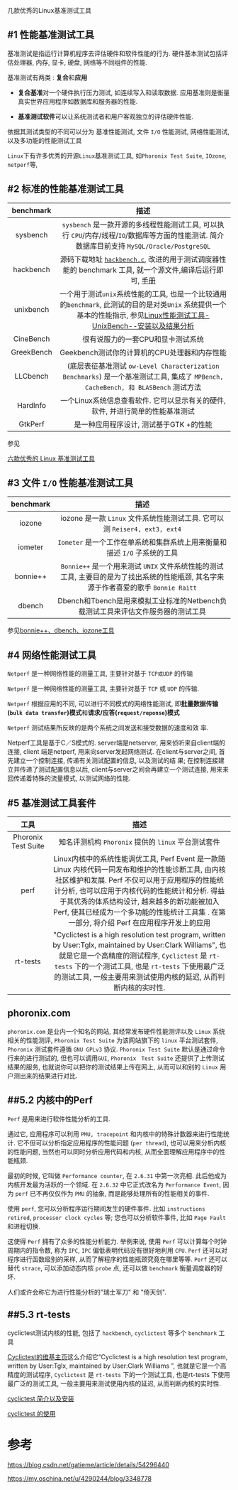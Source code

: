 几款优秀的Linux基准测试工具

#1	性能基准测试工具
-------


基准测试是指运行计算机程序去评估硬件和软件性能的行为. 硬件基本测试包括评估处理器, 内存, 显卡, 硬盘, 网络等不同组件的性能.

基准测试有两类 : **复合**和**应用**

*	**复合基准**对一个硬件执行压力测试, 如连续写入和读取数据. 应用基准则是衡量真实世界应用程序如数据库和服务器的性能.

*	**基准测试软件**可以让系统测试者和用户客观独立的评估硬件性能.


依据其测试类型的不同可以分为 基准性能测试, 文件 `I/O` 性能测试, 网络性能测试, 以及多功能的性能测试工具


`Linux`下有许多优秀的开源`Linux`基准测试工具, 如`Phoronix Test Suite`, `IOzone`, `netperf`等,



#2	标准的性能基准测试工具
-------


| benchmark | 描述 |
|:---------:|:---:|
| sysbench | `sysbench` 是一款开源的多线程性能测试工具, 可以执行 `CPU`/内存/线程/`IO`/数据库等方面的性能测试. 简介数据库目前支持 `MySQL/Oracle/PostgreSQL` |
| hackbench | 源码下载地址 [`hackbench.c`](http://people.redhat.com/mingo/cfs-scheduler/tools/hackbench.c), 改进的用于测试调度器性能的 benchmark 工具, 就一个源文件,编译后运行即可, [手册](http://man.cx/hackbench) |
| unixbench | 一个用于测试`unix`系统性能的工具, 也是一个比较通用的`benchmark`, 此测试的目的是对类`Unix` 系统提供一个基本的性能指示, 参见[Linux性能测试工具-UnixBench--安装以及结果分析](http://blog.csdn.net/gatieme/article/details/50912910) |
| CineBench | 很有说服力的一套CPU和显卡测试系统
| GreekBench | Geekbench测试你的计算机的CPU处理器和内存性能 |
| LLCbench | (底层表征基准测试 `ow-Level Characterization Benchmarks`) 是一个基准测试工具, 集成了 `MPBench, CacheBench, 和 BLASBench` 测试方法 |
| HardInfo | 一个Linux系统信息查看软件. 它可以显示有关的硬件, 软件, 并进行简单的性能基准测试 |
| GtkPerf | 是一种应用程序设计, 测试基于GTK +的性能 |


参见

[六款优秀的 Linux 基准测试工具](http://www.oschina.net/news/28468/6-linux-benchmark-tools)




#3	文件 `I/O` 性能基准测试工具
-------


| benchmark | 描述 |
|:---------:|:---:|
| iozone | iozone 是一款 `Linux` 文件系统性能测试工具. 它可以测 `Reiser4, ext3, ext4` |
| iometer | `Iometer` 是一个工作在单系统和集群系统上用来衡量和描述 `I/O` 子系统的工具 |
| bonnie++ | `Bonnie++` 是一个用来测试 `UNIX` 文件系统性能的测试工具, 主要目的是为了找出系统的性能瓶颈, 其名字来源于作者喜爱的歌手 `Bonnie Raitt` |
| dbench | Dbench和Tbench是用来模拟工业标准的Netbench负载测试工具来评估文件服务器的测试工具 |

参见[bonnie++、dbench、iozone工具](http://blog.csdn.net/adaptiver/article/details/7013150)




#4	网络性能测试工具
-------


`Netperf` 是一种网络性能的测量工具, 主要针对基于 `TCP或UDP` 的传输

`Netperf` 是一种网络性能的测量工具, 主要针对基于 `TCP` 或 `UDP` 的传输.

`Netperf` 根据应用的不同, 可以进行不同模式的网络性能测试, 即**批量数据传输(`bulk data transfer`)模式**和**请求/应答(`request/reponse`)模式**

`Netperf` 测试结果所反映的是两个系统之间发送和接受数据的速度和效 率. 

Netperf工具是基于C／S模式的. server端是netserver, 用来侦听来自client端的连接, client 端是netperf, 用来向server发起网络测试. 在client与server之间, 首先建立一个控制连接, 传递有关测试配置的信息, 以及测试的结 果; 在控制连接建立并传递了测试配置信息以后, client与server之间会再建立一个测试连接, 用来来回传递着特殊的流量模式, 以测试网络的性能. 


#5	基准测试工具套件
-------



| 工具 | 描述 |
|:---:|:----:|
| Phoronix Test Suite | 知名评测机构 `Phoronix` 提供的 `linux` 平台测试套件 |
| perf | Linux内核中的系统性能调优工具, Perf Event 是一款随 Linux 内核代码一同发布和维护的性能诊断工具, 由内核社区维护和发展. Perf 不仅可以用于应用程序的性能统计分析, 也可以应用于内核代码的性能统计和分析. 得益于其优秀的体系结构设计, 越来越多的新功能被加入 Perf, 使其已经成为一个多功能的性能统计工具集 . 在第一部分, 将介绍 Perf 在应用程序开发上的应用 |
| rt-tests | "Cyclictest is a high resolution test program, written by User:Tglx, maintained by User:Clark Williams", 也就是它是一个高精度的测试程序, `Cyclictest` 是 `rt-tests` 下的一个测试工具, 也是 `rt-tests` 下使用最广泛的测试工具, 一般主要用来测试使用内核的延迟, 从而判断内核的实时性. |


## phoronix.com

`phoronix.com` 是业内一个知名的网站, 其经常发布硬件性能测评以及 `Linux` 系统相关的性能测评, `Phoronix Test Suite` 为该网站旗下的 `linux` 平台测试套件, `Phoronix` 测试套件遵循 `GNU GPLv3` 协议. `Phoronix Test Suite` 默认是通过命令行来的进行测试的, 但也可以调用`GUI`, `Phoronix　Test Suite` 还提供了上传测试结果的服务, 也就说你可以把你的测试结果上传在网上, 从而可以和别的 `Linux` 用户测出来的结果进行对比.

##5.2 内核中的Perf
-------

`Perf` 是用来进行软件性能分析的工具.

通过它, 应用程序可以利用 `PMU, tracepoint` 和内核中的特殊计数器来进行性能统计. 它不但可以分析指定应用程序的性能问题 (`per thread`), 也可以用来分析内核的性能问题, 当然也可以同时分析应用代码和内核, 从而全面理解应用程序中的性能瓶颈.

最初的时候, 它叫做 `Performance counter`, 在 `2.6.31` 中第一次亮相. 此后他成为内核开发最为活跃的一个领域. 在 `2.6.32` 中它正式改名为 `Performance Event`, 因为 `perf` 已不再仅仅作为 `PMU` 的抽象, 而是能够处理所有的性能相关的事件.

使用 `perf`, 您可以分析程序运行期间发生的硬件事件. 比如 `instructions retired`, `processor clock cycles` 等; 您也可以分析软件事件, 比如 `Page Fault` 和进程切换.

这使得 `Perf` 拥有了众多的性能分析能力. 举例来说, 使用 `Perf` 可以计算每个时钟周期内的指令数, 称为 `IPC`, `IPC` 偏低表明代码没有很好地利用 `CPU`. `Perf` 还可以对程序进行函数级别的采样, 从而了解程序的性能瓶颈究竟在哪里等等. `Perf` 还可以替代 `strace`, 可以添加动态内核 `probe` 点, 还可以做 `benchmark` 衡量调度器的好坏.

人们或许会称它为进行性能分析的"瑞士军刀" 和 "倚天剑".


##5.3 rt-tests
-------


cyclictest测试内核的性能, 包括了 `hackbench`, `cyclictest` 等多个 `benchmark` 工具

[Cyclictest的维基主页](https://rt.wiki.kernel.org/index.php/Cyclictest)这么介绍它“Cyclictest is a high resolution test program, written by User:Tglx, maintained by User:Clark Williams ”, 也就是它是一个高精度的测试程序, `Cyclictest` 是 `rt-tests` 下的一个测试工具, 也是rt-tests 下使用最广泛的测试工具, 一般主要用来测试使用内核的延迟, 从而判断内核的实时性. 

[cyclictest 简介以及安装](http://blog.csdn.net/longerzone/article/details/16897655)

[cyclictest 的使用](http://blog.csdn.net/ganggexiongqi/article/details/5841347)

# 参考

https://blog.csdn.net/gatieme/article/details/54296440

https://my.oschina.net/u/4290244/blog/3348778

